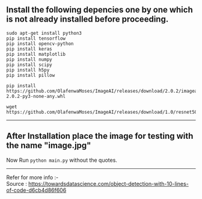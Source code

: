 Install the following depencies one by one which is not already installed before proceeding.
------------------------------
``` 
sudo apt-get install python3
pip install tensorflow 
pip install opencv-python 
pip install keras
pip install matplotlib
pip install numpy
pip install scipy
pip install h5py
pip install pillow

```
```
pip install https://github.com/OlafenwaMoses/ImageAI/releases/download/2.0.2/imageai-2.0.2-py3-none-any.whl

```
```
wget https://github.com/OlafenwaMoses/ImageAI/releases/download/1.0/resnet50_coco_best_v2.0.1.h5

```
------------------------------
After Installation place the image for testing with the name "image.jpg"
------------------------------
Now Run ` python main.py ` without the quotes.<br />

-----------------------------


Refer for more info :- <br />
Source : https://towardsdatascience.com/object-detection-with-10-lines-of-code-d6cb4d86f606

